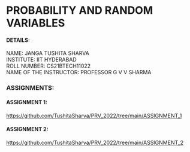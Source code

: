 # PROBABILITY AND RANDOM VARIABLES

#### DETAILS:
NAME: JANGA TUSHITA SHARVA\
INSTITUTE: IIT HYDERABAD\
ROLL NUMBER: CS21BTECH11022\
NAME OF THE INSTRUCTOR: PROFESSOR G V V SHARMA

### ASSIGNMENTS:
#### ASSIGNMENT 1: 
https://github.com/TushitaSharva/PRV_2022/tree/main/ASSIGNMENT_1

#### ASSIGNMENT 2:
https://github.com/TushitaSharva/PRV_2022/tree/main/ASSIGNMENT_2

